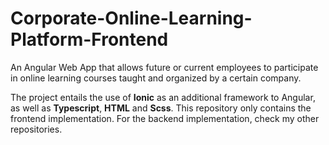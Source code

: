 # Corporate-Online-Learning-Platform-Frontend 


An Angular Web App that allows future or current employees to participate in online learning courses taught and organized by a certain company.

The project entails the use of **Ionic** as an additional framework to Angular, as well as **Typescript**, **HTML** and **Scss**. This repository only contains the frontend implementation. For the backend implementation, check my other repositories.
